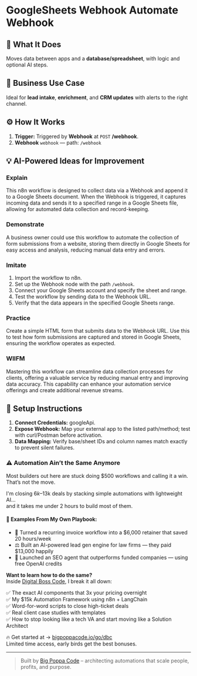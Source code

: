 # GoogleSheets Webhook Automate Webhook
  ## 🚀 What It Does
  Moves data between apps and a **database/spreadsheet**, with logic and optional AI steps.
  
  ## 💼 Business Use Case
  Ideal for **lead intake**, **enrichment**, and **CRM updates** with alerts to the right channel.
  
  ## ⚙️ How It Works
  1. **Trigger:** Triggered by **Webhook** at `POST` **/webhook**.
  2. **Webhook** `webhook` — path: `/webhook`
  
  ## 💡 AI-Powered Ideas for Improvement
  ### Explain
This n8n workflow is designed to collect data via a Webhook and append it to a Google Sheets document. When the Webhook is triggered, it captures incoming data and sends it to a specified range in a Google Sheets file, allowing for automated data collection and record-keeping.

### Demonstrate
A business owner could use this workflow to automate the collection of form submissions from a website, storing them directly in Google Sheets for easy access and analysis, reducing manual data entry and errors.

### Imitate
1. Import the workflow to n8n.
2. Set up the Webhook node with the path `/webhook`.
3. Connect your Google Sheets account and specify the sheet and range.
4. Test the workflow by sending data to the Webhook URL.
5. Verify that the data appears in the specified Google Sheets range.

### Practice
Create a simple HTML form that submits data to the Webhook URL. Use this to test how form submissions are captured and stored in Google Sheets, ensuring the workflow operates as expected.

### WIIFM
Mastering this workflow can streamline data collection processes for clients, offering a valuable service by reducing manual entry and improving data accuracy. This capability can enhance your automation service offerings and create additional revenue streams.
  
  ## 🔧 Setup Instructions
  1. **Connect Credentials:** googleApi.
2. **Expose Webhook:** Map your external app to the listed path/method; test with curl/Postman before activation.
3. **Data Mapping:** Verify base/sheet IDs and column names match exactly to prevent silent failures.
  
### ⚠️ Automation Ain’t the Same Anymore

Most builders out here are stuck doing $500 workflows and calling it a win.  
That’s not the move.  

I'm closing $6k–$13k deals by stacking simple automations with lightweight AI...  
and it takes me under 2 hours to build most of them.

#### 🧠 Examples From My Own Playbook:
- 🔁 Turned a recurring invoice workflow into a $6,000 retainer that saved 20 hours/week  
- ⚖️ Built an AI-powered lead gen engine for law firms — they paid $13,000 happily  
- 🚀 Launched an SEO agent that outperforms funded companies — using free OpenAI credits  

**Want to learn how to do the same?**  
Inside [Digital Boss Code](https://bigpoppacode.io/go/dbc), I break it all down:

✅ The exact AI components that 3x your pricing overnight  
✅ My $15k Automation Framework using n8n + LangChain  
✅ Word-for-word scripts to close high-ticket deals  
✅ Real client case studies with templates  
✅ How to stop looking like a tech VA and start moving like a Solution Architect  

🔥 Get started at → [bigpoppacode.io/go/dbc](https://bigpoppacode.io/go/dbc)  
Limited time access, early birds get the best bonuses.

---
> Built by [Big Poppa Code](https://bigpoppacode.io) – architecting automations that scale people, profits, and purpose.
  